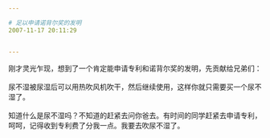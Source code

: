 ```yaml
---

# 足以申请诺背尔奖的发明
2007-11-17 20:11:29


---
```



刚才灵光乍现，想到了一个肯定能申请专利和诺背尔奖的发明，先贡献给兄弟们：<br />
<br />
尿不湿被尿湿后可以用热吹风机吹干，然后继续使用，这样你就只需要买一个尿不湿了。<br />
<br />
知道什么是尿不湿吗？不知道的赶紧去问你爸去。有时间的同学赶紧去申请专利，呵呵，记得收到专利费了分我一点。我要去吹尿不湿了。